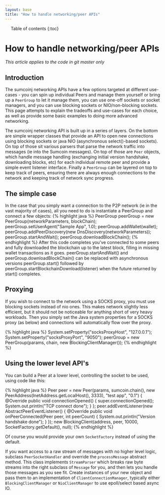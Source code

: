 ```yaml
---
layout: base
title: "How to handle networking/peer APIs"
---
```


<div markdown="1" id="toc" class="toc"><div markdown="1">

* Table of contents
{:toc}

</div></div>

<div markdown="1" class="toccontent">

# How to handle networking/peer APIs

_This article applies to the code in git master only_

## Introduction

The sumcoinj networking APIs have a few options targeted at different use-cases - you can spin up individual Peers and manage them yourself or bring up a `PeerGroup` to let it manage them, you can use one-off sockets or socket managers, and you can use blocking sockets or NIO/non-blocking sockets. This page attempts to explain the tradeoffs and use-cases for each choice, as well as provide some basic examples to doing more advanced networking.

The sumcoinj networking API is built up in a series of layers. On the bottom are simple wrapper classes that provide an API to open new connections using blocking sockets or java NIO (asynchronous select()-based sockets). On top of those sit various parsers that parse the network traffic into messages (ie into the Sumcoin messages). On top of those are `Peer` objects, which handle message handling (exchanging initial version handshake, downloading blocks, etc) for each individual remote peer and provide a simple event listener interface. Finally a `PeerGroup` can be layered on top to keep track of peers, ensuring there are always enough connections to the network and keeping track of network sync progress.

## The simple case

In the case that you simply want a connection to the P2P network (ie in the vast majority of cases), all you need to do is instantiate a PeerGroup and connect a few objects:
{% highlight java %}
PeerGroup peerGroup = new PeerGroup(networkParameters, blockChain);
peerGroup.setUserAgent("Sample App", 1.0);
peerGroup.addWallet(wallet);
peerGroup.addPeerDiscovery(new DnsDiscovery(networkParameters));
peerGroup.startAndWait();
peerGroup.downloadBlockChain();
{% endhighlight %}
After this code completes you've connected to some peers and fully downloaded the blockchain up to the latest block, filling in missing wallet transactions as it goes. peerGroup.startAndWait() and peerGroup.downloadBlockChain() can be replaced with asynchronous versions peerGroup.start() followed by peerGroup.startBlockchainDownload(listener) when the future returned by start() completes.

## Proxying

If you wish to connect to the network using a SOCKS proxy, you must use blocking sockets instead of nio ones. This makes network slightly less efficient, but it should not be noticeable for anything short of very heavy workloads. Then you simply set the Java system properties for a SOCKS proxy (as below) and connections will automatically flow over the proxy.

{% highlight java %}
System.setProperty("socksProxyHost", "127.0.0.1");
System.setProperty("socksProxyPort", "9050");
peerGroup = new PeerGroup(params, chain, new BlockingClientManager());
{% endhighlight %}

## Using the lower level API's

You can build a Peer at a lower level, controlling the socket to be used, using code like this:

{% highlight java %}
Peer peer = new Peer(params, sumcoin.chain(), new PeerAddress(InetAddress.getLocalHost(), 3333), "test app", "0.1") {
    @Override
    public void connectionOpened() {
        super.connectionOpened();
        System.out.println("TCP connect done");
    }
};
peer.addEventListener(new AbstractPeerEventListener() {
    @Override
    public void onPeerConnected(Peer peer, int peerCount) {
        System.out.println("Version handshake done");
    }
});
new BlockingClient(address, peer, 10000, SocketFactory.getDefault(), null);
{% endhighlight %}

Of course you would provide your own `SocketFactory` instead of using the default.

If you want access to a raw stream of messages with no higher level logic, subclass `PeerSocketHandler` and override the `processMessage` abstract method. This class implements `StreamParser` which breaks raw byte streams into the right subclass of `Message` for you, and then lets you handle those messages as you see fit. Create instances of your new object and pass them to an implementation of `ClientConnectionManager`, typically either `BlockingClientManager` or `NioClientManager` to use epoll/select based async IO.

</div>

